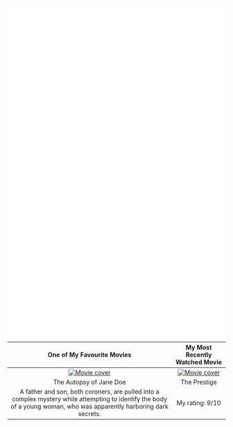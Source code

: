 

![Metrics](https://raw.githubusercontent.com/matievisthekat/matievisthekat/master/github-metrics.svg)


<!--SECTION:movies-->
| One of My Favourite Movies | My Most Recently Watched Movie |
| :---: | :---: |
| [![Movie cover](https://m.media-amazon.com/images/M/MV5BMjA2MTEzMzkzM15BMl5BanBnXkFtZTgwMjM2MTM5MDI@._V1_UY209_CR0,0,140,209_AL_.jpg)](https://imdb.com/title/tt7557108/?ref_=ttls_li_i) | [![Movie cover](https://m.media-amazon.com/images/M/MV5BMjA4NDI0MTIxNF5BMl5BanBnXkFtZTYwNTM0MzY2._V1_SX105_CR0,0,105,153_.jpg)](https://imdb.com/title/tt0482571/) |
| The Autopsy of Jane Doe | The Prestige |
| A father and son, both coroners, are pulled into a complex mystery while attempting to identify the body of a young woman, who was apparently harboring dark secrets. | My rating: 9/10 |
